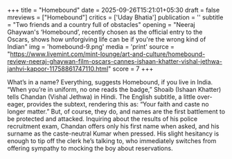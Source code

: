 +++
title = "Homebound"
date = 2025-09-26T15:21:01+05:30
draft = false
mreviews = ["Homebound"]
critics = ['Uday Bhatia']
publication = ''
subtitle = "Two friends and a country full of obstacles"
opening = "Neeraj Ghaywan's ‘Homebound’, recently chosen as the official entry to the Oscars, shows how unforgiving life can be if you're the wrong kind of Indian"
img = 'homebound-9.png'
media = 'print'
source = "https://www.livemint.com/mint-lounge/art-and-culture/homebound-review-neeraj-ghaywan-film-oscars-cannes-ishaan-khatter-vishal-jethwa-janhvi-kapoor-11758861747110.html"
score = 7
+++

What’s in a name? Everything, suggests Homebound, if you live in India. “When you’re in uniform, no one reads the badge,” Shoaib (Ishaan Khatter) tells Chandan (Vishal Jethwa) in Hindi. The English subtitle, a little over-eager, provides the subtext, rendering this as: “Your faith and caste no longer matter.” But, of course, they do, and names are the first battlement to be protected and attacked. Inquiring about the results of his police recruitment exam, Chandan offers only his first name when asked, and his surname as the caste-neutral Kumar when pressed. His slight hesitancy is enough to tip off the clerk he’s talking to, who immediately switches from offering sympathy to mocking the boy about reservations.
